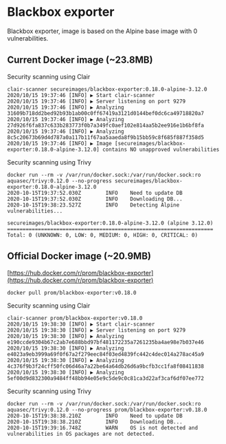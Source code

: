 # Blackbox exporter

Blackbox exporter, image is based on the Alpine base image with 0 vulnerabilities.

## Current Docker image (~23.8MB)

Security scanning using Clair
```
clair-scanner secureimages/blackbox-exporter:0.18.0-alpine-3.12.0
2020/10/15 19:37:46 [INFO] ▶ Start clair-scanner
2020/10/15 19:37:46 [INFO] ▶ Server listening on port 9279
2020/10/15 19:37:46 [INFO] ▶ Analyzing 31609b718dd2bed92b93b1ab00c0ff67419a3121d0144bef0dc6ca49718820a7
2020/10/15 19:37:46 [INFO] ▶ Analyzing 27d926f6fa837c633b283773f0b7a349fc0aef102e814aa5b2ee916e1b6bf8fa
2020/10/15 19:37:46 [INFO] ▶ Analyzing 8c5c20673b69d4d787a0a117b11f67aa5aaeda8f9b15bb59c8f685f887f358d5
2020/10/15 19:37:46 [INFO] ▶ Image [secureimages/blackbox-exporter:0.18.0-alpine-3.12.0] contains NO unapproved vulnerabilities
```

Security scanning using Trivy
```
docker run --rm -v /var/run/docker.sock:/var/run/docker.sock:ro aquasec/trivy:0.12.0 --no-progress secureimages/blackbox-exporter:0.18.0-alpine-3.12.0
2020-10-15T19:37:52.030Z        INFO    Need to update DB
2020-10-15T19:37:52.030Z        INFO    Downloading DB...
2020-10-15T19:38:23.527Z        INFO    Detecting Alpine vulnerabilities...

secureimages/blackbox-exporter:0.18.0-alpine-3.12.0 (alpine 3.12.0)
===================================================================
Total: 0 (UNKNOWN: 0, LOW: 0, MEDIUM: 0, HIGH: 0, CRITICAL: 0)
```

## Official Docker image (~20.9MB)

[https://hub.docker.com/r/prom/blackbox-exporter](https://hub.docker.com/r/prom/blackbox-exporter)
```
docker pull prom/blackbox-exporter:v0.18.0
```

Security scanning using Clair
```
clair-scanner prom/blackbox-exporter:v0.18.0
2020/10/15 19:38:30 [INFO] ▶ Start clair-scanner
2020/10/15 19:38:30 [INFO] ▶ Server listening on port 9279
2020/10/15 19:38:30 [INFO] ▶ Analyzing e190ccde9304b67c2ab7e688bbd97bf481172235a7261235ba4ae98e7b037e46
2020/10/15 19:38:30 [INFO] ▶ Analyzing e4023a9eb3999a69f0f67a2f279eec84f03ed4839fc442c4dec014a278ac45a9
2020/10/15 19:38:30 [INFO] ▶ Analyzing 4c376f9b3f24cff50fc06d46a7a22be64a64db26d6a9bcfb3cc1fa8f08411838
2020/10/15 19:38:30 [INFO] ▶ Analyzing 5ef00d9d832300a9484ff48bb94e05e9c5de9c0c81ca3d22af3caf6df07ee772
```

Security scanning using Trivy
```
docker run --rm -v /var/run/docker.sock:/var/run/docker.sock:ro aquasec/trivy:0.12.0 --no-progress prom/blackbox-exporter:v0.18.0
2020-10-15T19:38:38.210Z        INFO    Need to update DB
2020-10-15T19:38:38.210Z        INFO    Downloading DB...
2020-10-15T19:39:16.748Z        WARN    OS is not detected and vulnerabilities in OS packages are not detected.
```
